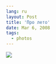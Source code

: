 ```yaml
---
lang: ru
layout: Post
title: 'Про лето'
date: Mar 6, 2008
tags:
  - photos
---
```


![](/images/blog/sapegin-artem-20d-2007-06-12-368-6823.jpg)
